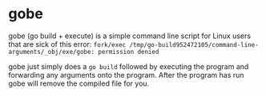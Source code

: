 gobe
===

gobe (go build + execute) is a simple command line script for Linux users that are sick of this error:
`fork/exec /tmp/go-build952472105/command-line-arguments/_obj/exe/gobe: permission denied`

gobe just simply does a `go build` followed by executing the program and forwarding any arguments onto the program. After the program has run gobe will remove the compiled file for you.
